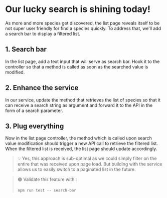 # Our lucky search is shining today!

As more and more species get discovered, the list page reveals itself to be not super user friendly
for find a species quickly. To address that, we'll add a search bar to display a filtered list.

## 1. Search bar

In the list page, add a text input that will serve as search bar. Hook it to the controller so that
a method is called as soon as the searched value is modified.

## 2. Enhance the service

In our service, update the method that retrieves the list of species so that it can receive a search
string as argument and forward it to the API in the form of a search parameter.

## 3. Plug everything

Now in the list page controller, the method which is called upon search value modification should
trigger a new API call to retrieve the filtered list. When the filtered list is received, the list
page should update accordingly.

> 💡 Yes, this approach is sub-optimal as we could simply filter on the entire that was received
> upon page load. But building with the service allows us to easily switch to a paginated list in
> the future.

> 🟢 Validate this feature with :
>
> ```shell
> npm run test -- search-bar
> ```
